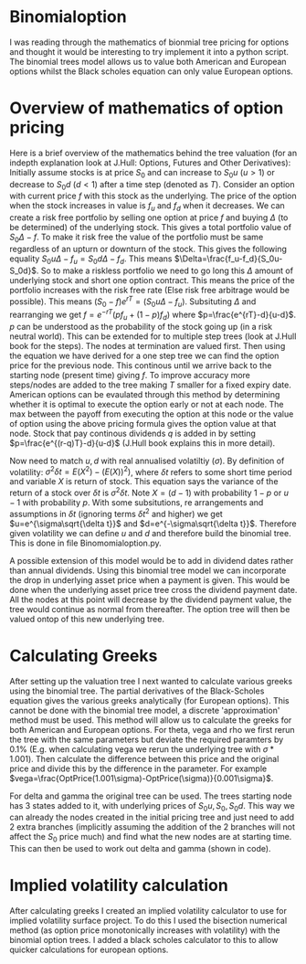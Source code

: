 # Binomialoption
I was reading through the mathematics of bionmial tree pricing for options and thought it would be interesting to try implement it into a python script. The binomial trees model allows us to value both American and European options whilst the Black scholes equation can only value European options. 

# Overview of mathematics of option pricing
Here is a brief overview of the mathematics behind the tree valuation (for an indepth explanation look at J.Hull: Options, Futures and Other Derivatives):
Initially assume stocks is at price $S_0$ and can increase to $S_0 u$ ($u>1$) or decrease to $S_0 d$ ($d<1$) after a time step (denoted as $T$). Consider an option with current price $f$ with this stock as the underlying. The price of the option when the stock increases in value is $f_u$ and $f_d$ when it decreases. We can create a risk free portfolio by selling one option at price $f$ and buying $\Delta$ (to be determined) of the underlying stock. This gives a total portfolio value of $S_0\Delta-f$. To make it risk free the value of the portfolio must be same regardless of an upturn or downturn of the stock. This gives the following equality $S_0u\Delta -f_u=S_0d\Delta-f_d$. This means $\Delta=\frac{f_u-f_d}{S_0u-S_0d}$. So to make a riskless portfolio we need to go long this $\Delta$ amount of underlying stock and short one option contract. This means the price of the portfolio increases with the risk free rate (Else risk free arbitrage would be possible). This means $(S_0-f)e^{rT}=(S_0u\Delta-f_u)$. Subsituting $\Delta$ and rearranging we get $f=e^{-rT}(pf_u+(1-p)f_d)$ where $p=\frac{e^{rT}-d}{u-d}$. $p$ can be understood as the probability of the stock going up (in a risk neutral world). This can be extended for to multiple step trees (look at J.Hull book for the steps). The nodes at termination are valued first. Then using the equation we have derived for a one step tree we can find the option price for the previous node. This continous until we arrive back to the starting node (present time) giving $f$. To improve accuracy more steps/nodes are added to the tree making $T$ smaller for a fixed expiry date. American options can be evaulated through this method by determining whether it is optimal to execute the option early or not at each node. The max between the payoff from executing the option at this node or the value of option using the above pricing formula gives the option value at that node. Stock that pay continous dividends $q$ is added in by setting $p=\frac{e^{(r-q)T}-d}{u-d}$ (J.Hull book explains this in more detail). 

Now need to match $u,d$ with real annualised volatiltiy ($\sigma$). By definition of volatility: $\sigma^2 \delta t= E(X^2)-(E(X))^2)$, where $\delta t$ refers to some short time period and variable $X$ is return of stock. This equation says the variance of the return of a stock over $\delta t$ is $\sigma^2\delta t$. Note $X=(d-1)$ with probability $1-p$ or $u-1$ with probability $p$. With some subsitutions, re arrangements and assumptions in $\delta t$ (ignoring terms $\delta t^2$ and higher) we get $u=e^{\sigma\sqrt{\delta t}}$ and $d=e^{-\sigma\sqrt{\delta t}}$. Therefore given volatility we can define $u$ and $d$ and therefore build the binomial tree. This is done in file Binomomialoption.py. 

A possible extension of this model would be to add in dividend dates rather than annual dividends. Using this binomial tree model we can incorporate the drop in underlying asset price when a payment is given. This would be done when the underlying asset price tree cross the dividend payment date. All the nodes at this point will decrease by the dividend payment value, the tree would continue as normal from thereafter. The option tree will then be valued ontop of this new underlying tree.

# Calculating Greeks
After setting up the valuation tree I next wanted to calculate various greeks using the binomial tree. The partial derivatives of the Black-Scholes equation gives the various greeks analytically (for European options). This cannot be done with the binomial tree model, a discrete 'approximation' method must be used. This method will allow us to calculate the greeks for both American and European options. For theta, vega and rho we first rerun the tree with the same parameters but deviate the required paramters by $0.1\%$ (E.g. when calculating vega we rerun the underlying tree with $\sigma*1.001$). Then calculate the difference between this price and the original price and divide this by the difference in the parameter. For example $vega=\frac{OptPrice(1.001\sigma)-OptPrice(\sigma)}{0.001\sigma}$.

For delta and gamma the original tree can be used. The trees starting node has 3 states added to it, with underlying prices of $S_0 u,S_0,S_0 d$. This way we can already the nodes created in the initial pricing tree and just need to add 2 extra branches (implicitly assuming the addition of the 2 branches will not affect the $S_0$ price much) and find what the new nodes are at starting time. This can then be used to work out delta and gamma (shown in code).

# Implied volatility calculation
After calculating greeks I created an implied volatility calculator to use for implied volatility surface project. To do this I used the bisection numerical method (as option price monotonically increases with volatility) with the binomial option trees. I added a black scholes calculator to this to allow quicker calculations for european options.
   

